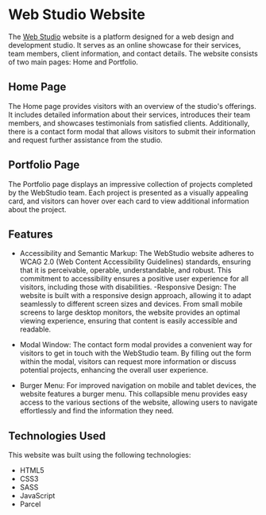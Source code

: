 # Web Studio Website
The [Web Studio](https://alekhandro24.github.io/webstudio/) website is a platform designed for a web design and development studio. It serves as an online showcase for their services, team members, client information, and contact details. The website consists of two main pages: Home and Portfolio.

## Home Page
The Home page provides visitors with an overview of the studio's offerings. It includes detailed information about their services, introduces their team members, and showcases testimonials from satisfied clients. Additionally, there is a contact form modal that allows visitors to submit their information and request further assistance from the studio.

## Portfolio Page
The Portfolio page displays an impressive collection of projects completed by the WebStudio team. Each project is presented as a visually appealing card, and visitors can hover over each card to view additional information about the project.

## Features

* Accessibility and Semantic Markup: The WebStudio website adheres to WCAG 2.0 (Web Content Accessibility Guidelines) standards, ensuring that it is perceivable, operable, understandable, and robust. This commitment to accessibility ensures a positive user experience for all visitors, including those with disabilities. -Responsive Design: The website is built with a responsive design approach, allowing it to adapt seamlessly to different screen sizes and devices. From small mobile screens to large desktop monitors, the website provides an optimal viewing experience, ensuring that content is easily accessible and readable.
  
* Modal Window: The contact form modal provides a convenient way for visitors to get in touch with the WebStudio team. By filling out the form within the modal, visitors can request more information or discuss potential projects, enhancing the overall user experience.
  
* Burger Menu: For improved navigation on mobile and tablet devices, the website features a burger menu. This collapsible menu provides easy access to the various sections of the website, allowing users to navigate effortlessly and find the information they need.


## Technologies Used
This website was built using the following technologies:
* HTML5
* CSS3
* SASS
* JavaScript
* Parcel

